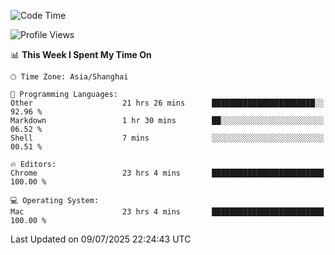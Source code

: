 <!--START_SECTION:waka-->
![Code Time](http://img.shields.io/badge/Code%20Time-4%2C192%20hrs%2044%20mins-blue)

![Profile Views](http://img.shields.io/badge/Profile%20Views-0-blue)

📊 **This Week I Spent My Time On** 

```text
🕑︎ Time Zone: Asia/Shanghai

💬 Programming Languages: 
Other                    21 hrs 26 mins      ███████████████████████░░   92.96 % 
Markdown                 1 hr 30 mins        ██░░░░░░░░░░░░░░░░░░░░░░░   06.52 % 
Shell                    7 mins              ░░░░░░░░░░░░░░░░░░░░░░░░░   00.51 % 

🔥 Editors: 
Chrome                   23 hrs 4 mins       █████████████████████████   100.00 % 

💻 Operating System: 
Mac                      23 hrs 4 mins       █████████████████████████   100.00 % 
```


 Last Updated on 09/07/2025 22:24:43 UTC
<!--END_SECTION:waka-->